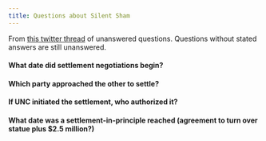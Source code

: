 ```yaml
---
title: Questions about Silent Sham
---
```


From [this twitter thread](https://twitter.com/greg_doucette/status/1205912732882677760) of unanswered questions. Questions without stated answers are still unanswered.

#### What date did settlement negotiations begin?

#### Which party approached the other to settle?

#### If UNC initiated the settlement, who authorized it?

#### What date was a settlement-in-principle reached (agreement to turn over statue plus $2.5 million?)
